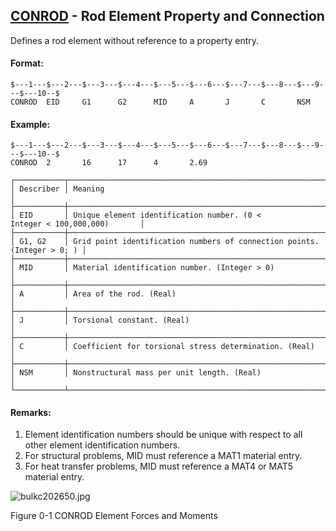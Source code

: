 ## [CONROD](https://help.hexagonmi.com/bundle/MSC_Nastran_2022.4/page/Nastran_Combined_Book/qrg/bulkc2/TOC.CONROD.xhtml) - Rod Element Property and Connection

Defines a rod element without reference to a property entry.

#### Format:

```nastran
$---1---$---2---$---3---$---4---$---5---$---6---$---7---$---8---$---9---$---10--$
CONROD  EID     G1      G2      MID     A       J       C       NSM             
```

#### Example:

```nastran
$---1---$---2---$---3---$---4---$---5---$---6---$---7---$---8---$---9---$---10--$
CONROD  2       16      17      4       2.69                                    
```

```text
┌───────────┬─────────────────────────────────────────────────────────────────────────┐
│ Describer │ Meaning                                                                 │
├───────────┼─────────────────────────────────────────────────────────────────────────┤
│ EID       │ Unique element identification number. (0 < Integer < 100,000,000)       │
├───────────┼─────────────────────────────────────────────────────────────────────────┤
│ G1, G2    │ Grid point identification numbers of connection points. (Integer > 0; ) │
├───────────┼─────────────────────────────────────────────────────────────────────────┤
│ MID       │ Material identification number. (Integer > 0)                           │
├───────────┼─────────────────────────────────────────────────────────────────────────┤
│ A         │ Area of the rod. (Real)                                                 │
├───────────┼─────────────────────────────────────────────────────────────────────────┤
│ J         │ Torsional constant. (Real)                                              │
├───────────┼─────────────────────────────────────────────────────────────────────────┤
│ C         │ Coefficient for torsional stress determination. (Real)                  │
├───────────┼─────────────────────────────────────────────────────────────────────────┤
│ NSM       │ Nonstructural mass per unit length. (Real)                              │
└───────────┴─────────────────────────────────────────────────────────────────────────┘
```

#### Remarks:

1. Element identification numbers should be unique with respect to all other element identification numbers.
2. For structural problems, MID must reference a MAT1 material entry.
3. For heat transfer problems, MID must reference a MAT4 or MAT5 material entry.

![bulkc202650.jpg](https://help-be.hexagonmi.com/bundle/MSC_Nastran_2022.4/page/Nastran_Combined_Book/qrg/bulkc2/../../../assets/bulkc202650.jpg?_LANG=enus)

Figure 0-1 CONROD Element Forces and Moments
